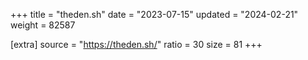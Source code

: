 +++
title = "theden.sh"
date = "2023-07-15"
updated = "2024-02-21"
weight = 82587

[extra]
source = "https://theden.sh/"
ratio = 30
size = 81
+++
